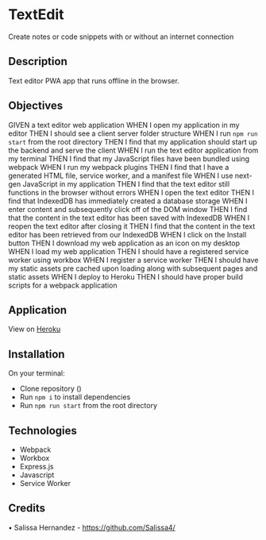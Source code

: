 # TextEdit
Create notes or code snippets with or without an internet connection

## Description
Text editor PWA app that runs offline in the browser. 

## Objectives
GIVEN a text editor web application
WHEN I open my application in my editor
THEN I should see a client server folder structure
WHEN I run `npm run start` from the root directory
THEN I find that my application should start up the backend and serve the client
WHEN I run the text editor application from my terminal
THEN I find that my JavaScript files have been bundled using webpack
WHEN I run my webpack plugins
THEN I find that I have a generated HTML file, service worker, and a manifest file
WHEN I use next-gen JavaScript in my application
THEN I find that the text editor still functions in the browser without errors
WHEN I open the text editor
THEN I find that IndexedDB has immediately created a database storage
WHEN I enter content and subsequently click off of the DOM window
THEN I find that the content in the text editor has been saved with IndexedDB
WHEN I reopen the text editor after closing it
THEN I find that the content in the text editor has been retrieved from our IndexedDB
WHEN I click on the Install button
THEN I download my web application as an icon on my desktop
WHEN I load my web application
THEN I should have a registered service worker using workbox
WHEN I register a service worker
THEN I should have my static assets pre cached upon loading along with subsequent pages and static assets
WHEN I deploy to Heroku
THEN I should have proper build scripts for a webpack application


## Application
View on [Heroku](https://dashboard.heroku.com/apps/polar-hamlet-02123) 

## Installation

On your terminal:
- Clone repository ()
- Run `npm i` to install dependencies
- Run `npm run start` from the root directory

## Technologies
- Webpack
- Workbox
- Express.js
- Javascript
- Service Worker

## Credits

• Salissa Hernandez - https://github.com/Salissa4/

